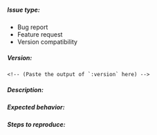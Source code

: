 ##### Issue type:

<!-- Pick one and delete the rest -->
- Bug report
- Feature request
- Version compatibility

##### Version:

```
<!-- (Paste the output of `:version` here) -->
```

##### Description:

<!-- Explain the issue briefly -->

##### Expected behavior:

<!-- What did you expect or want to happen? -->

##### Steps to reproduce:

<!-- Include if relevant -->

